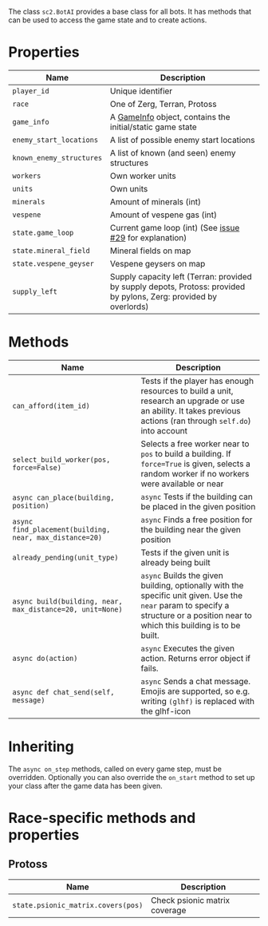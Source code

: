 The class `sc2.BotAI` provides a base class for all bots. It has methods that can be used to access the game state and to create actions.

# Properties

Name                    | Description
------------------------|-------------
`player_id`             | Unique identifier
`race`                  | One of Zerg, Terran, Protoss
`game_info`             | A [GameInfo](https://github.com/Dentosal/python-sc2/blob/master/sc2/game_info.py) object, contains the initial/static game state
`enemy_start_locations` | A list of possible enemy start locations
`known_enemy_structures`| A list of known (and seen) enemy structures
`workers`               | Own worker units
`units`                 | Own units
`minerals`              | Amount of minerals (int)
`vespene`               | Amount of vespene gas (int)
`state.game_loop`       | Current game loop (int) (See [issue #29](https://github.com/Dentosal/python-sc2/issues/29#issuecomment-365874073) for explanation)
`state.mineral_field`   | Mineral fields on map
`state.vespene_geyser`  | Vespene geysers on map
`supply_left`           | Supply capacity left (Terran: provided by supply depots, Protoss: provided by pylons, Zerg: provided by overlords)

# Methods

Name                                     | Description
-----------------------------------------|-------------
`can_afford(item_id)`                    | Tests if the player has enough resources to build a unit, research an upgrade or use an ability. It takes previous actions (ran through `self.do`) into account
`select_build_worker(pos, force=False)`  | Selects a free worker near to `pos` to build a building. If `force=True` is given, selects a random worker if no workers were available or near
`async can_place(building, position)`    | `async` Tests if the building can be placed in the given position
`async find_placement(building, near, max_distance=20)` | `async` Finds a free position for the building near the given position
`already_pending(unit_type)`             | Tests if the given unit is already being built
`async build(building, near, max_distance=20, unit=None)` | `async` Builds the given building, optionally with the specific unit given. Use the `near` param to specify a structure or a position near to which this building is to be built.
`async do(action)`                       | `async` Executes the given action. Returns error object if fails.
`async def chat_send(self, message)`     | `async` Sends a chat message. Emojis are supported, so e.g. writing `(glhf)` is replaced with the glhf-icon

# Inheriting

The `async on_step` methods, called on every game step, must be overridden. Optionally you can also override the `on_start` method to set up your class after the game data has been given.

# Race-specific methods and properties

## Protoss

Name                                     | Description
-----------------------------------------|-------------
`state.psionic_matrix.covers(pos)`       | Check psionic matrix coverage
